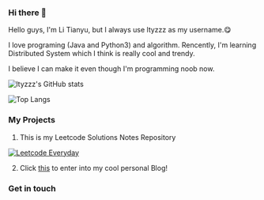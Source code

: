 ### Hi there 👋

Hello guys, I'm Li Tianyu, but I always use ltyzzz as my username.😋

I love programing (Java and Python3) and algorithm. Rencently, I'm learning Distributed System which I think is really cool and trendy.

I believe I can make it even though I'm programming noob now. 

![ltyzzz's GitHub stats](https://github-readme-stats.vercel.app/api?username=ltyzzzxxx&show_icons=true&theme=tokyonight)

![Top Langs](https://github-readme-stats.vercel.app/api/top-langs/?username=ltyzzzxxx&show_icons=true&layout=compact&theme=tokyonight)

### My Projects

1. This is my Leetcode Solutions Notes Repository

[![Leetcode Everyday](https://github-readme-stats.vercel.app/api/pin?username=ltyzzzxxx&repo=Leetcode-Everyday&theme=radical)](https://github.com/ltyzzzxxx/Leetcode-Everyday)

2. Click [this](https://ltyzzzxxx.github.io/) to enter into my cool personal Blog!

### Get in touch

